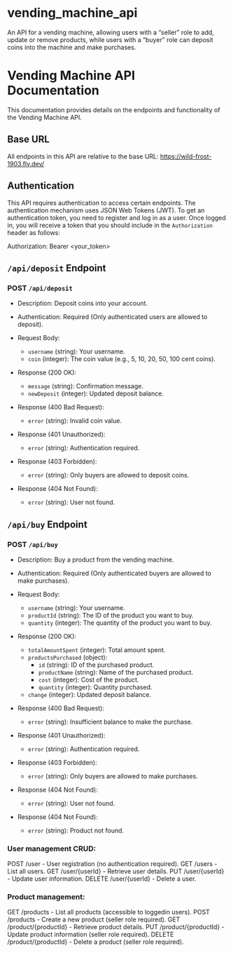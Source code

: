 # vending_machine_api
An API for a vending machine, allowing users with a “seller” role to add, update or remove products, while users with a “buyer” role can deposit coins into the machine and make purchases.
# Vending Machine API Documentation

This documentation provides details on the endpoints and functionality of the Vending Machine API.

## Base URL

All endpoints in this API are relative to the base URL: https://wild-frost-1903.fly.dev/


## Authentication

This API requires authentication to access certain endpoints. The authentication mechanism uses JSON Web Tokens (JWT). To get an authentication token, you need to register and log in as a user. Once logged in, you will receive a token that you should include in the `Authorization` header as follows:

Authorization: Bearer <your_token>


## `/api/deposit` Endpoint

### POST `/api/deposit`

- Description: Deposit coins into your account.
- Authentication: Required (Only authenticated users are allowed to deposit).
- Request Body:
  - `username` (string): Your username.
  - `coin` (integer): The coin value (e.g., 5, 10, 20, 50, 100 cent coins).
- Response (200 OK):
  - `message` (string): Confirmation message.
  - `newDeposit` (integer): Updated deposit balance.

- Response (400 Bad Request):
  - `error` (string): Invalid coin value.

- Response (401 Unauthorized):
  - `error` (string): Authentication required.

- Response (403 Forbidden):
  - `error` (string): Only buyers are allowed to deposit coins.

- Response (404 Not Found):
  - `error` (string): User not found.

## `/api/buy` Endpoint

### POST `/api/buy`

- Description: Buy a product from the vending machine.
- Authentication: Required (Only authenticated buyers are allowed to make purchases).
- Request Body:
  - `username` (string): Your username.
  - `productId` (string): The ID of the product you want to buy.
  - `quantity` (integer): The quantity of the product you want to buy.
- Response (200 OK):
  - `totalAmountSpent` (integer): Total amount spent.
  - `productsPurchased` (object):
    - `id` (string): ID of the purchased product.
    - `productName` (string): Name of the purchased product.
    - `cost` (integer): Cost of the product.
    - `quantity` (integer): Quantity purchased.
  - `change` (integer): Updated deposit balance.

- Response (400 Bad Request):
  - `error` (string): Insufficient balance to make the purchase.

- Response (401 Unauthorized):
  - `error` (string): Authentication required.

- Response (403 Forbidden):
  - `error` (string): Only buyers are allowed to make purchases.

- Response (404 Not Found):
  - `error` (string): User not found.

- Response (404 Not Found):
  - `error` (string): Product not found.

### User management CRUD:

POST /user - User registration (no authentication required).
GET /users - List all users.
GET /user/{userId} - Retrieve user details.
PUT /user/{userId} - Update user information.
DELETE /user/{userId} - Delete a user.

### Product management:

GET /products - List all products (accessible to loggedin users).
POST /products - Create a new product (seller role required).
GET /product/{productId} - Retrieve product details.
PUT /product/{productId} - Update product information (seller role required).
DELETE /product/{productId} - Delete a product (seller role required).

